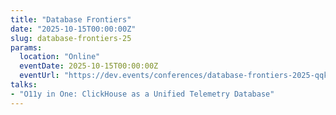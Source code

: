 ```yaml
---
title: "Database Frontiers"
date: "2025-10-15T00:00:00Z"
slug: database-frontiers-25
params:
  location: "Online"
  eventDate: 2025-10-15T00:00:00Z
  eventUrl: "https://dev.events/conferences/database-frontiers-2025-qqk5apoh"
talks:
- "O11y in One: ClickHouse as a Unified Telemetry Database"
---
```

